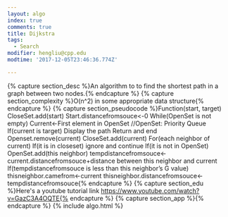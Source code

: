 ```yaml
---
layout: algo
index: true
comments: true
title: Dijkstra
tags:
  - Search
modifier: hengliu@cpp.edu
modtime: '2017-12-05T23:46:36.774Z'

---
```

{% capture section_desc %}An algorithm to to find the shortest path in a graph between two nodes.{% endcapture %}
{% capture section_complexity %}O(n^2) in some appropriate data structure{% endcapture %}
{% capture section_pseudocode %}Function(start, target)
	CloseSet.add(start)
	Start.distancefromsouce<-0
	While(OpenSet is not empty)
	Current<-First element in OpenSet //OpenSet: Priority Queue
	If(current is target)
		Display the path
		Return and end
	Openset.remove(current)
	CloseSet.add(current)
	For(each neighbor of current)
		If(it is in closeset) ignore and continue
		If(it is not in OpenSet) OpenSet.add(this neighbor)
			tempdistancefromsouce<-current.distancefromsouce+distance between this 
					neighbor and current
		If(tempdistancefromsouce is less than this neighbor’s G value)
			thisneighbor.camefrom<-current
			thisneighbor.distancefromsouce<-tempdistancefromsouce{% endcapture %}
{% capture section_edu %}Here's a youtube tutorial link
https://www.youtube.com/watch?v=GazC3A4OQTE{% endcapture %}
{% capture section_app %}{% endcapture %}
{% include algo.html %}